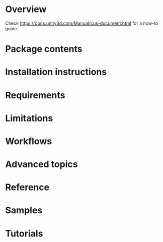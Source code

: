 # Overview
Check https://docs.unity3d.com/Manual/cus-document.html for a _how-to_ guide.

# Package contents	

# Installation instructions

# Requirements

# Limitations

# Workflows

# Advanced topics

# Reference

# Samples

# Tutorials